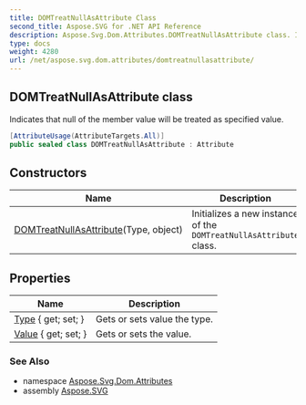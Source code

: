 ```yaml
---
title: DOMTreatNullAsAttribute Class
second_title: Aspose.SVG for .NET API Reference
description: Aspose.Svg.Dom.Attributes.DOMTreatNullAsAttribute class. Indicates that null of the member value will be treated as specified value
type: docs
weight: 4280
url: /net/aspose.svg.dom.attributes/domtreatnullasattribute/
---
```

## DOMTreatNullAsAttribute class

Indicates that null of the member value will be treated as specified value.

```csharp
[AttributeUsage(AttributeTargets.All)]
public sealed class DOMTreatNullAsAttribute : Attribute
```

## Constructors

| Name | Description |
| --- | --- |
| [DOMTreatNullAsAttribute](domtreatnullasattribute/)(Type, object) | Initializes a new instance of the `DOMTreatNullAsAttribute` class. |

## Properties

| Name | Description |
| --- | --- |
| [Type](../../aspose.svg.dom.attributes/domtreatnullasattribute/type/) { get; set; } | Gets or sets value the type. |
| [Value](../../aspose.svg.dom.attributes/domtreatnullasattribute/value/) { get; set; } | Gets or sets the value. |

### See Also

* namespace [Aspose.Svg.Dom.Attributes](../../aspose.svg.dom.attributes/)
* assembly [Aspose.SVG](../../)
